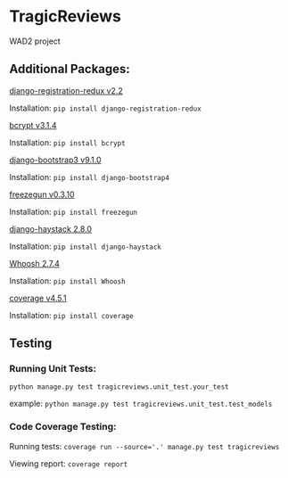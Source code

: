 # TragicReviews
WAD2 project

## Additional Packages: 
[django-registration-redux v2.2](https://django-registration-redux.readthedocs.io/en/latest/index.html)

Installation: `pip install django-registration-redux`

[bcrypt v3.1.4](https://pypi.python.org/pypi/bcrypt/3.1.4)

Installation: `pip install bcrypt`

[django-bootstrap3 v9.1.0](https://pypi.python.org/pypi/django-bootstrap3/9.1.0)

Installation: `pip install django-bootstrap4`

[freezegun v0.3.10](https://github.com/spulec/freezegun)

Installation: `pip install freezegun`

[django-haystack 2.8.0](http://haystacksearch.org)

Installation: `pip install django-haystack`

[Whoosh 2.7.4](https://pypi.python.org/pypi/Whoosh/2.7.4)

Installation: `pip install Whoosh`

[coverage v4.5.1](https://coverage.readthedocs.io/en/coverage-4.5.1/)

Installation: `pip install coverage`

## Testing
### Running Unit Tests:
`python manage.py test tragicreviews.unit_test.your_test`

example:
`python manage.py test tragicreviews.unit_test.test_models`


### Code Coverage Testing:
Running tests: `coverage run --source='.' manage.py test tragicreviews`

Viewing report: `coverage report`
